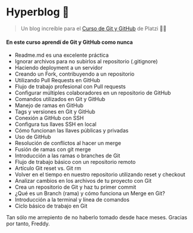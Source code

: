 # Hyperblog 👾
> Un blog increíble para el [Curso de Git y GitHub](https://platzi.com/cursos/git-github/ "curso de Git y GitHub") de Platzi 💚🚀

#### En este curso aprendí de Git y GitHub como nunca
- Readme.md es una excelente práctica
- Ignorar archivos para no subirlos al repositorio (.gitignore)
- Haciendo deployment a un servidor
- Creando un Fork, contribuyendo a un repositorio
- Utilizando Pull Requests en GitHub
- Flujo de trabajo profesional con Pull requests
- Configurar múltiples colaboradores en un repositorio de GitHub
- Comandos utilizados en Git y GitHub
- Manejo de ramas en GitHub
- Tags y versiones en Git y GitHub
- Conexión a GitHub con SSH
- Configura tus llaves SSH en local
- Cómo funcionan las llaves públicas y privadas
- Uso de GitHub
- Resolución de conflictos al hacer un merge
- Fusión de ramas con git merge
- Introducción a las ramas o branches de Git
- Flujo de trabajo básico con un repositorio remoto
- Artículo Git reset vs. Git rm
- Volver en el tiempo en nuestro repositorio utilizando reset y checkout
- Analizar cambios en los archivos de tu proyecto con Git
- Crea un repositorio de Git y haz tu primer commit
- ¿Qué es un Branch (rama) y cómo funciona un Merge en Git?
- Introducción a la terminal y línea de comandos
- Ciclo básico de trabajo en Git 

Tan sólo me arrepiento de no haberlo tomado desde hace meses.
Gracias por tanto, Freddy.
